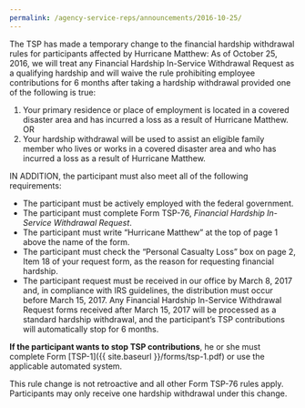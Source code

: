 ```yaml
---
permalink: /agency-service-reps/announcements/2016-10-25/
---
```


The TSP has made a temporary change to the financial hardship withdrawal rules for participants affected by Hurricane Matthew: As of October 25, 2016, we will treat any Financial Hardship In-Service Withdrawal Request as a qualifying hardship and will waive the rule prohibiting employee contributions for 6 months after taking a hardship withdrawal provided one of the following is true:

1. Your primary residence or place of employment is located in a covered disaster area and has incurred a loss as a result of Hurricane Matthew.<br>OR</br>
2. Your hardship withdrawal will be used to assist an eligible family member who lives or works in a covered disaster area and who has incurred a loss as a result of Hurricane Matthew.

IN ADDITION, the participant must also meet all of the following requirements:

- The participant must be actively employed with the federal government.
- The participant must complete Form TSP-76, _Financial Hardship In-Service Withdrawal Request_.
- The participant must write “Hurricane Matthew” at the top of page 1 above the name of the form.
- The participant must check the “Personal Casualty Loss” box on page 2, Item 18 of your request form, as the reason for requesting financial hardship.
- The participant request must be received in our office by March 8, 2017 and, in compliance with IRS guidelines, the distribution must occur before March 15, 2017. Any Financial Hardship In-Service Withdrawal Request forms received after March 15, 2017 will be processed as a standard hardship withdrawal, and the participant’s TSP contributions will automatically stop for 6 months.

**If the participant wants to stop TSP contributions**, he or she must complete Form [TSP-1]({{ site.baseurl }}/forms/tsp-1.pdf) or use the applicable automated system.

This rule change is not retroactive and all other Form TSP-76 rules apply. Participants may only receive one hardship withdrawal under this change.
